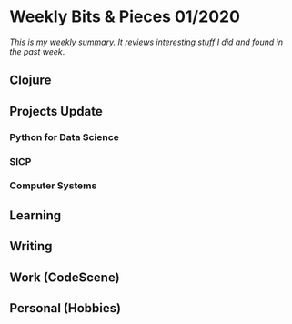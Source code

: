 # Weekly Bits & Pieces 01/2020

_This is my weekly summary.
It reviews interesting stuff I did and found in the past week_.

## Clojure



## Projects Update

### Python for Data Science

### SICP

### Computer Systems


## Learning


## Writing 


## Work (CodeScene)


## Personal (Hobbies)
